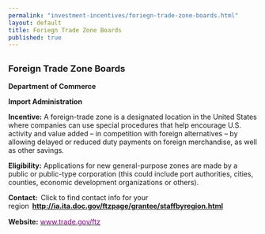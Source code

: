 ```yaml
---
permalink: "investment-incentives/foriegn-trade-zone-boards.html"
layout: default
title: Foriegn Trade Zone Boards
published: true
---
```


<H2><SPAN style="FONT-SIZE: large">Foreign Trade Zone Boards</span></h2>
<P><STRONG>Department of Commerce</strong></p>
<P><STRONG>Import Administration</strong></p>
<P><STRONG>Incentive:</strong> A foreign-trade zone is a designated location in the United States where companies can use special procedures that help encourage U.S. activity and value added – in competition with foreign alternatives – by allowing delayed or reduced duty payments on foreign merchandise, as well as other savings. </p>
<P><STRONG>Eligibility:</strong> Applications for new general-purpose zones are made by a public or public-type corporation (this could include port authorities, cities, counties, economic development organizations or others).</p>
<P><STRONG>Contact:&nbsp;&nbsp;</strong>Click to find contact info for your region<STRONG>&nbsp;&nbsp;<A href="http://ia.ita.doc.gov/ftzpage/grantee/staffbyregion.html">http://ia.ita.doc.gov/ftzpage/grantee/staffbyregion.html</a></strong><SPAN style="FONT-FAMILY: Times New Roman">&nbsp;</span></p>
<P><STRONG>Website:</strong> <A href="http://www.trade.gov/ftz"><SPAN style="COLOR: #800080">www.trade.gov/ftz</span></a></p>
